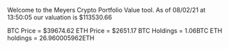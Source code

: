 Welcome to the Meyers Crypto Portfolio Value tool. 
As of 08/02/21 at 13:50:05 our valuation is $113530.66 

BTC Price = $39674.62
 ETH Price = $2651.17
BTC Holdings = 1.06BTC
 ETH holdings = 26.960005962ETH 
